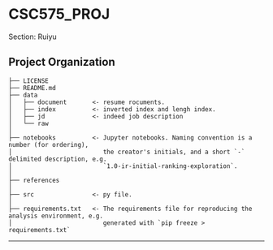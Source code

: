 CSC575_PROJ
==============================

Section: Ruiyu

Project Organization
------------

    ├── LICENSE
    ├── README.md         
    ├── data
    │   ├── document       <- resume rocuments.
    │   ├── index          <- inverted index and lengh index.
    │   ├── jd             <- indeed job description 
    │   └── raw           
    │
    ├── notebooks          <- Jupyter notebooks. Naming convention is a number (for ordering),
    │                         the creator's initials, and a short `-` delimited description, e.g.
    │                         `1.0-ir-initial-ranking-exploration`.
    │
    ├── references          
    │
    ├── src                <- py file.
    │   
    ├── requirements.txt   <- The requirements file for reproducing the analysis environment, e.g.
    │                         generated with `pip freeze > requirements.txt`



--------

